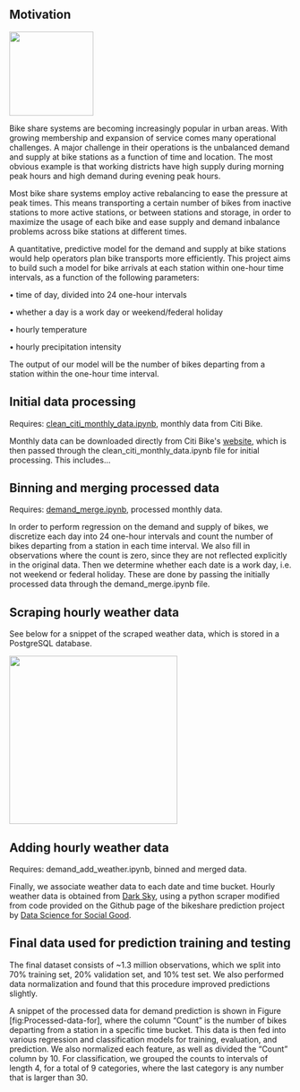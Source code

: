 ## Motivation

<img src="https://github.com/lifeisapomdp/bikeshare-prediction/blob/master/images/Citi_Bike_logo.jpg" width="150">

Bike share systems are becoming increasingly popular in urban areas. With growing membership and expansion of service comes many operational challenges. A major challenge in their operations is the unbalanced demand and supply at bike stations as a function of time and location. The most obvious example is that working districts have high supply during morning peak hours and high demand during evening peak hours. 

Most bike share systems employ active rebalancing to ease the pressure at peak times. This means transporting a certain number of bikes from inactive stations to more active stations, or between stations and storage, in order to maximize the usage of each bike and ease supply and demand inbalance problems across bike stations at different times.

A quantitative, predictive model for the demand and supply at bike stations would help operators plan bike transports more efficiently. This project aims to build such a model for bike arrivals at each station within one-hour time intervals, as a function of the following parameters:

• time of day, divided into 24 one-hour intervals

• whether a day is a work day or weekend/federal holiday

• hourly temperature

• hourly precipitation intensity

The output of our model will be the number of bikes departing from a station within the one-hour time interval. 

## Initial data processing

Requires: [clean_citi_monthly_data.ipynb](https://github.com/lifeisapomdp/bikeshare-prediction/blob/master/clean_citi_monthly_data.ipynb), monthly data from Citi Bike.

Monthly data can be downloaded directly from Citi Bike's [website](https://www.citibikenyc.com/system-data), which is then passed through the  clean_citi_monthly_data.ipynb file for initial processing. This includes...

## Binning and merging processed data

Requires: [demand_merge.ipynb](https://github.com/lifeisapomdp/bikeshare-prediction/blob/master/demand%20prediction/demand_merge.ipynb), processed monthly data.

In order to perform regression on the demand and supply of bikes, we discretize each day into 24 one-hour intervals and count the number of bikes departing from a station in each time interval. We also fill in observations where the count is zero, since they are not reflected explicitly in the original data. Then we determine whether each date is a work day, i.e. not weekend or federal holiday. These are done by passing the initially processed data through the demand_merge.ipynb file. 

## Scraping hourly weather data

See below for a snippet of the scraped weather data, which is stored in a PostgreSQL database. 

<img src="https://github.com/lifeisapomdp/bikeshare-prediction/blob/master/images/weather_snippet.PNG" width="300" align="middle">

## Adding hourly weather data 

Requires: demand_add_weather.ipynb, binned and merged data. 

Finally, we associate weather data to each date and time bucket. Hourly weather data is obtained from [Dark Sky](https://darksky.net), using a python scraper modified from code provided on the Github page of the bikeshare prediction project by [Data Science for Social Good](https://github.com/dssg/bikeshare). 

## Final data used for prediction training and testing

The final dataset consists of ~1.3 million observations, which we split into 70% training set, 20% validation set, and 10% test set. We also performed data normalization and found that this procedure improved predictions slightly.

A snippet of the processed data for demand prediction is shown in Figure [fig:Processed-data-for], where the column “Count” is the number of bikes departing from a station in a specific time bucket. This data is then fed into various regression and classification models for training, evaluation, and prediction. We also normalized each feature, as well as divided the “Count” column by 10. For classification, we grouped the counts to intervals of length 4, for a total of 9 categories, where the last category is any number that is larger than 30. 
